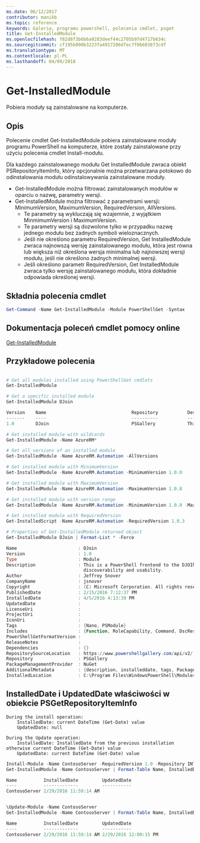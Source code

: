 ```yaml
---
ms.date: 06/12/2017
contributor: manikb
ms.topic: reference
keywords: Galeria, programu powershell, polecenia cmdlet, psget
title: Get-InstalledModule
ms.openlocfilehash: f82d8f3b6b6a9283deef44c2705b97d4717b634c
ms.sourcegitcommit: cf195b090b3223fa4917206dfec7f0b603873cdf
ms.translationtype: MT
ms.contentlocale: pl-PL
ms.lasthandoff: 04/09/2018
---
```

# <a name="get-installedmodule"></a>Get-InstalledModule

Pobiera moduły są zainstalowane na komputerze.

## <a name="description"></a>Opis

Polecenie cmdlet Get-InstalledModule pobiera zainstalowane moduły programu PowerShell na komputerze, które zostały zainstalowane przy użyciu polecenia cmdlet Install-modułu.

Dla każdego zainstalowanego modułu Get InstalledModule zwraca obiekt PSRepositoryItemInfo, który opcjonalnie można przetwarzana potokowo do odinstalowania modułu odinstalowywania zainstalowane moduły.

- Get-InstalledModule można filtrować zainstalowanych modułów w oparciu o nazwę, parametry wersji.
- Get-InstalledModule można filtrować z parametrami wersji: MinimumVersion, MaximumVersion, RequiredVersion, AllVersions.
  - Te parametry są wykluczają się wzajemnie, z wyjątkiem MinmimumVersion i MaximumVersion.
  - Te parametry wersji są dozwolone tylko w przypadku nazwę jednego modułu bez żadnych symboli wieloznacznych.
  - Jeśli nie określono parametru RequiredVersion, Get InstalledModule zwraca najnowszą wersję zainstalowanego modułu, która jest równa lub większa niż określona wersja minimalna lub najnowszej wersji modułu, jeśli nie określono żadnych minimalnej wersji.
  - Jeśli określono parametr RequiredVersion, Get InstalledModule zwraca tylko wersję zainstalowanego modułu, która dokładnie odpowiada określonej wersji.

## <a name="cmdlet-syntax"></a>Składnia polecenia cmdlet
```powershell
Get-Command -Name Get-InstalledModule -Module PowerShellGet -Syntax
```

## <a name="cmdlet-online-help-reference"></a>Dokumentacja poleceń cmdlet pomocy online

[Get-InstalledModule](http://go.microsoft.com/fwlink/?LinkId=526863)

## <a name="example-commands"></a>Przykładowe polecenia

```powershell

# Get all modules installed using PowerShellGet cmdlets
Get-InstalledModule

# Get a specific installed module
Get-InstalledModule DJoin

Version    Name                                Repository           Description
-------    ----                                ----------           -----------
1.0        DJoin                               PSGallery            This is a PowerShell frontend to the DJOIN.exe c...

# Get installed module with wildcards
Get-InstalledModule -Name AzureRM*

# Get all versions of an installed module
Get-InstalledModule -Name AzureRM.Automation -AllVersions

# Get installed module with MinimumVersion
Get-InstalledModule -Name AzureRM.Automation -MinimumVersion 1.0.0

# Get installed module with MaximumVersion
Get-InstalledModule -Name AzureRM.Automation -MaximumVersion 1.0.8

# Get installed module with version range
Get-InstalledModule -Name AzureRM.Automation -MinimumVersion 1.0.0 -MaximumVersion 1.0.8

# Get installed module with RequiredVersion
Get-InstalledScript -Name AzureRM.Automation -RequiredVersion 1.0.3

# Properties of Get-InstalledModule returned object
Get-InstalledModule DJoin | Format-List * -Force

Name                       : DJoin
Version                    : 1.0
Type                       : Module
Description                : This is a PowerShell frontend to the DJOIN.exe command which provides better
                             discoverability and usability.
Author                     : Jeffrey Snover
CompanyName                : jsnover
Copyright                  : (C) Microsoft Corporation. All rights reserved.
PublishedDate              : 2/15/2016 7:12:37 PM
InstalledDate              : 4/5/2016 4:13:39 PM
UpdatedDate                :
LicenseUri                 :
ProjectUri                 :
IconUri                    :
Tags                       : {Nano, PSModule}
Includes                   : {Function, RoleCapability, Command, DscResource...}
PowerShellGetFormatVersion :
ReleaseNotes               :
Dependencies               : {}
RepositorySourceLocation   : https://www.powershellgallery.com/api/v2/
Repository                 : PSGallery
PackageManagementProvider  : NuGet
AdditionalMetadata         : {description, installeddate, tags, PackageManagementProvider...}
InstalledLocation          : C:\Program Files\WindowsPowerShell\Modules\DJoin\1.0

```



## <a name="installeddate-and-updateddate-properties-in-psgetrepositoryiteminfo-object"></a>InstalledDate i UpdatedDate właściwości w obiekcie PSGetRepositoryItemInfo

    During the install operation:
        InstalledDate: current DateTime (Get-Date) value
        UpdatedDate: null

    During the Update operation:
        InstalledDate: InstalledDate from the previous installation otherwise current DateTime (Get-Date) value
        UpdatedDate: current DateTime (Get-Date) value

```powershell
Install-Module -Name ContosoServer -RequiredVersion 1.0 -Repository INT
Get-InstalledModule -Name ContosoServer | Format-Table Name, InstalledDate, UpdatedDate

Name          InstalledDate         UpdatedDate
----          -------------         -----------
ContosoServer 2/29/2016 11:59:14 AM


\Update-Module -Name ContosoServer
Get-InstalledModule -Name ContosoServer | Format-Table Name, InstalledDate, UpdatedDate

Name          InstalledDate         UpdatedDate
----          -------------         -----------
ContosoServer 2/29/2016 11:59:14 AM 2/29/2016 12:00:15 PM
```